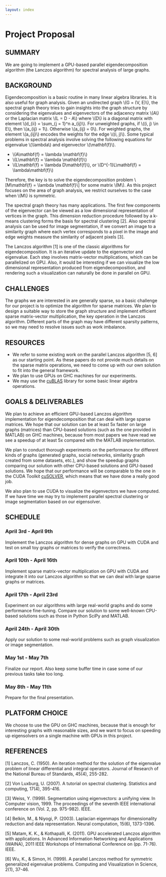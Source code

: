 ```yaml
---
layout: index
---
```


# Project Proposal

## SUMMARY

We are going to implement a GPU-based parallel eigendecomposition algorithm (the Lanczos algorithm) for spectral analysis of large graphs.

## BACKGROUND

Eigendecomposition is a basic routine in many linear algebra libraries. It is also useful for graph analysis. Given an undirected graph \\(G = (V, E)\\), the spectral graph theory tries to gain insights into the graph structure by considering the eigenvalues and eigenvectors of the adjacency matrix \\(A\\) or the Laplacian matrix \\(L = D - A\\) where \\(D\\) is a diagonal matrix with element \\(d\_{ii} = \sum\_{j = 1}^n a\_{ij}\\). For unweighted graphs, if \\((i, j) \in E\\), then \\(a\_{ij} = 1\\). Otherwise \\(a\_{ij} = 0\\). For weighted graphs, the element \\(a\_{ij}\\) encodes the weights for the edge \\((i, j)\\). Some typical problems in spectral analysis involve solving the following equations for eigenvalue \\(\lambda\\) and eigenvector \\(\mathbf{f}\\).

*   \\(A\mathbf{f} = \lambda \mathbf{f}\\)
*   \\(L\mathbf{f} = \lambda \mathbf{f}\\)
*   \\(L\mathbf{f} = \lambda D\mathbf{f}\\), or \\(D^{-1}L\mathbf{f} = \lambda\mathbf{f}\\)

Therefore, the key is to solve the eigendecomposition problem \\[M\mathbf{f} = \lambda \mathbf{f}\\] for some matrix \\(M\\). As this project focuses on the area of graph analysis, we restrict ourselves to the case when \\(M\\) is symmetric.

The spectral graph theory has many applications. The first few components of the eigenvector can be viewed as a low dimensional representation of vertices in the graph. This dimension reduction procedure followed by a k-means clustering forms the basis for spectral clustering [2]. Also spectral analysis can be used for image segmentation, if we convert an image to a similarity graph where each vertex corresponds to a pixel in the image and edge weights measure the similarity of adjacent pixels [3].

The Lanczos algorithm [1] is one of the classic algorithms for eigendecomposition. It is an iterative update to the eigenvector and eigenvalue. Each step involves matrix-vector multiplications, which can be parallelized on GPU. Also, it would be interesting if we can visualize the low dimensional representation produced from eigendecomposition, and rendering such a visualization can naturally be done in parallel on GPU.

## CHALLENGES

The graphs we are interested in are generally sparse, so a basic challenge for our project is to optimize the algorithm for sparse matrices. We plan to design a suitable way to store the graph structure and implement efficient sparse matrix-vector multiplication, the key operation in the Lanczos algorithm. Different parts of the graph may have different sparsity patterns, so we may need to resolve issues such as work imbalance.

## RESOURCES

* We refer to some existing work on the parallel Lanczos algorithm [5, 6] as our starting point. As these papers do not provide much details on the sparse matrix operations, we need to come up with our own solution to fit into the general framework.
* We plan to use GPUs on GHC machines for our experiments.
* We may use the [cuBLAS](https://developer.nvidia.com/cuBLAS) library for some basic linear algebra operations.

## GOALS & DELIVERABLES

We plan to achieve an efficient GPU-based Lanczos algorithm implementation for eigendecomposition that can deal with large sparse matrices. We hope that our solution can be at least 5x faster on large graphs (matrices) than CPU-based solutions (such as the one provided in MATLAB) on GHC machines, because from most papers we have read we see a speedup of at least 5x compared with the MATLAB implementation.

We plan to conduct thorough experiments on the performance for different kinds of graphs (generated graphs, social networks, similarity graph created from some datasets, etc.), and show the speedup graphs comparing our solution with other CPU-based solutions and GPU-based solutions. We hope that our performance will be comparable to the one in the CUDA Toolkit [cuSOLVER](https://developer.nvidia.com/cusolver), which means that we have done a really good job.

We also plan to use CUDA to visualize the eigenvectors we have computed. If we have time we may try to implement parallel spectral clustering or image segmentation based on our eigensolver.

## SCHEDULE

### April 3rd - April 9th

Implement the Lanczos algorithm for dense graphs on GPU with CUDA and test on small toy graphs or matrices to verify the correctness.

### April 10th - April 16th

Implement sparse matrix-vector multiplication on GPU with CUDA and integrate it into our Lanczos algorithm so that we can deal with large sparse graphs or matrices.

### April 17th - April 23rd

Experiment on our algorithms with large real-world graphs and do some performance fine-tuning. Compare our solution to some well-known CPU-based solutions such as those in Python SciPy and MATLAB.

### April 24th - April 30th

Apply our solution to some real-world problems such as graph visualization or image segmentation.

### May 1st - May 7th

Finalize our report. Also keep some buffer time in case some of our previous tasks take too long.

### May 8th - May 11th

Prepare for the final presentation.

## PLATFORM CHOICE

We choose to use the GPU on GHC machines, because that is enough for interesting graphs with reasonable sizes, and we want to focus on speeding up eigensolvers on a single machine with GPUs in this project.

## REFERENCES

[1] Lanczos, C. (1950). An iteration method for the solution of the eigenvalue problem of linear differential and integral operators. Journal of Research of the National Bureau of Standards, 45(4), 255-282.

[2] Von Luxburg, U. (2007). A tutorial on spectral clustering. Statistics and computing, 17(4), 395-416.

[3] Weiss, Y. (1999). Segmentation using eigenvectors: a unifying view. In Computer vision, 1999. The proceedings of the seventh IEEE international conference on (Vol. 2, pp. 975-982). IEEE.

[4] Belkin, M., & Niyogi, P. (2003). Laplacian eigenmaps for dimensionality reduction and data representation. Neural computation, 15(6), 1373-1396.

[5] Matam, K. K., & Kothapalli, K. (2011). GPU accelerated Lanczos algorithm with applications. In Advanced Information Networking and Applications (WAINA), 2011 IEEE Workshops of International Conference on (pp. 71-76). IEEE.

[6] Wu, K., & Simon, H. (1999). A parallel Lanczos method for symmetric generalized eigenvalue problems. Computing and Visualization in Science, 2(1), 37-46.
